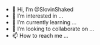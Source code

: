 - 👋 Hi, I’m @SlovinShaked
- 👀 I’m interested in ...
- 🌱 I’m currently learning ...
- 💞️ I’m looking to collaborate on ...
- 📫 How to reach me ...

<!---
SlovinShaked/SlovinShaked is a ✨ special ✨ repository because its `README.md` (this file) appears on your GitHub profile.
You can click the Preview link to take a look at your changes.
--->
